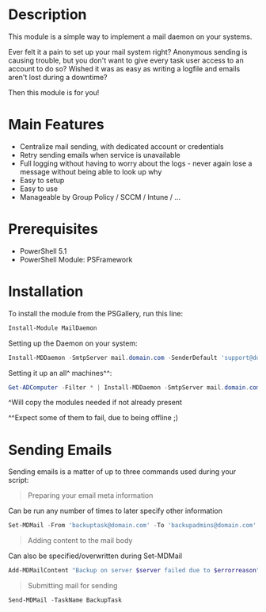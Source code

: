 ﻿# Description

This module is a simple way to implement a mail daemon on your systems.

Ever felt it a pain to set up your mail system right? Anonymous sending is causing trouble, but you don't want to give every task user access to an account to do so? Wished it was as easy as writing a logfile and emails aren't lost during a downtime?

Then this module is for you!

# Main Features

+ Centralize mail sending, with dedicated account or credentials
+ Retry sending emails when service is unavailable
+ Full logging without having to worry about the logs - never again lose a message without being able to look up why
+ Easy to setup
+ Easy to use
+ Manageable by Group Policy / SCCM / Intune / ...

# Prerequisites

+ PowerShell 5.1
+ PowerShell Module: PSFramework

# Installation

To install the module from the PSGallery, run this line:

```powershell
Install-Module MailDaemon
```

Setting up the Daemon on your system:

```powershell
Install-MDDaemon -SmtpServer mail.domain.com -SenderDefault 'support@domain.com' -RecipientDefault 'support@domain.com'
```

Setting it up an all^ machines^^:

```powershell
Get-ADComputer -Filter * | Install-MDDaemon -SmtpServer mail.domain.com -SenderDefault 'support@domain.com' -RecipientDefault 'support@domain.com'
```

^Will copy the modules needed if not already present

^^Expect some of them to fail, due to being offline ;)

# Sending Emails

Sending emails is a matter of up to three commands used during your script:

> Preparing your email meta information

Can be run any number of times to later specify other information

```powershell
Set-MDMail -From 'backuptask@domain.com' -To 'backupadmins@domain.com' -Subject 'Backup Failed'
```

> Adding content to the mail body

Can also be specified/overwritten during Set-MDMail

```powershell
Add-MDMailContent "Backup on server $server failed due to $errorreason"
```

> Submitting mail for sending

```powershell
Send-MDMail -TaskName BackupTask
```
